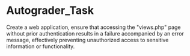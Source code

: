 # Autograder_Task

Create a web application, ensure that accessing the "views.php" page without prior authentication results in a failure accompanied by an error message, effectively preventing unauthorized access to sensitive information or functionality.
